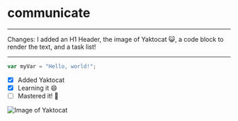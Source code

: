 # communicate #
*** 
Changes: I added an H1 Header, the image of Yaktocat  😺, a code block to render the text, and a task list!
***
``` Javascript
var myVar = "Hello, world!";
```
- [x] Added Yaktocat
- [x] Learning it 😄
- [ ] Mastered it! 💯

![Image of Yaktocat](https://octodex.github.com/images/yaktocat.png)
